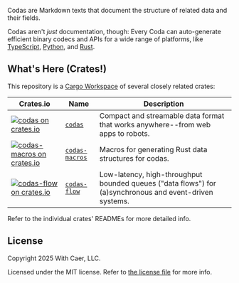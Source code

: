 Codas are Markdown texts that document the structure of related data and their fields.

Codas aren't _just_ documentation, though: Every Coda can auto-generate efficient binary
codecs and APIs for a wide range of platforms, like
[TypeScript](codas/src/langs/typescript.rs),
[Python](codas/src/langs/python.rs),
and [Rust](codas/src/langs/rust.rs).

## What's Here (Crates!)

This repository is a [Cargo Workspace](https://doc.rust-lang.org/book/ch14-03-cargo-workspaces.html)
of several closely related crates:

Crates.io | Name | Description
----------|------|------------
[![`codas` on crates.io](https://img.shields.io/crates/v/codas)](https://crates.io/crates/codas) | [`codas`](codas/) | Compact and streamable data format that works anywhere--from web apps to robots.
[![`codas-macros` on crates.io](https://img.shields.io/crates/v/codas-macros)](https://crates.io/crates/codas-macros) | [`codas-macros`](codas-macros/) | Macros for generating Rust data structures for codas.
[![`codas-flow` on crates.io](https://img.shields.io/crates/v/codas-flow)](https://crates.io/crates/codas-flow) | [`codas-flow`](codas-flow/) | Low-latency, high-throughput bounded queues (\"data flows\") for (a)synchronous and event-driven systems.

Refer to the individual crates' READMEs for more detailed info.

## License

Copyright 2025 With Caer, LLC.

Licensed under the MIT license. Refer to [the license file](LICENSE.txt) for more info.
